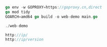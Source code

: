 ```go mod init web-demo
go env -w GOPROXY=https://goproxy.cn,direct
go mod tidy
GOARCH=amd64 go build -o web-demo main.go

./web-demo

http://ip/
http://ip/version
```
